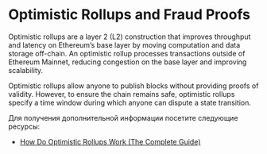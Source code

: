 # Optimistic Rollups and Fraud Proofs

‍Optimistic rollups are a layer 2 (L2) construction that improves throughput and latency on Ethereum’s base layer by moving computation and data storage off-chain. An optimistic rollup processes transactions outside of Ethereum Mainnet, reducing congestion on the base layer and improving scalability.

Optimistic rollups allow anyone to publish blocks without providing proofs of validity. However, to ensure the chain remains safe, optimistic rollups specify a time window during which anyone can dispute a state transition.

Для получения дополнительной информации посетите следующие ресурсы:

- [How Do Optimistic Rollups Work (The Complete Guide)](https://www.alchemy.com/overviews/optimistic-rollups)
